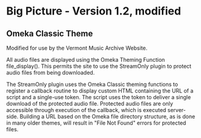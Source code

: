 # Big Picture - Version 1.2, modified
## Omeka Classic Theme

Modified for use by the Vermont Music Archive Website.

All audio files are displayed using the Omeka Theming Function file_display(). This permits the site to use the StreamOnly plugin to protect audio files from being downloaded.

The StreamOnly plugin uses the Omeka Classic theming functions to register a callback routine to display custom HTML containing the URL of a script and a single-use token. The script uses the token to deliver a single download of the protected audio file. Protected audio files are only accessible through execution of the callback, which is executed server-side. Building a URL based on the Omeka file directory structure, as is done in many older themes, will result in "File Not Found" errors for protected files.